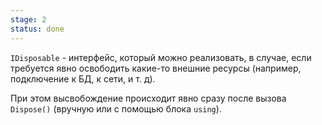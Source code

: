 ```yaml
---
stage: 2
status: done
---
```

`IDisposable` - интерфейс, который можно реализовать, в случае, если требуется явно освободить какие-то внешние ресурсы (например, подключение к БД, к сети, и т. д).

При этом высвобождение происходит явно сразу после вызова `Dispose()` (вручную или с помощью блока `using`).